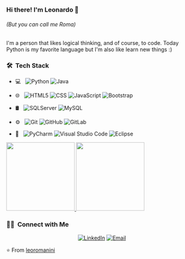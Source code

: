 ### Hi there! I'm Leonardo 👋
###### *(But you can call me Roma)*

I'm a person that likes logical thinking, and of course, to code. Today Python is my favorite language but I'm also like learn new things :)

### 🛠 &nbsp;Tech Stack

- 💻 &nbsp;
    ![Python](https://img.shields.io/badge/-Python-333333?style=flat&logo=python)
    ![Java](https://img.shields.io/badge/-Java-333333?style=flat&logo=Java&logoColor=007396)
  
- 🌐 &nbsp;
    ![HTML5](https://img.shields.io/badge/-HTML5-333333?style=flat&logo=HTML5)
    ![CSS](https://img.shields.io/badge/-CSS-333333?style=flat&logo=CSS3&logoColor=1572B6)
    ![JavaScript](https://img.shields.io/badge/-JavaScript-333333?style=flat&logo=javascript)
    ![Bootstrap](https://img.shields.io/badge/-Bootstrap-333333?style=flat&logo=bootstrap&logoColor=563D7C)

- 🛢 &nbsp;
    ![SQLServer](https://img.shields.io/badge/-SQLServer-333333?style=flat&logo=sqlserver)
    ![MySQL](https://img.shields.io/badge/-MySQL-333333?style=flat&logo=mysql)

- ⚙️ &nbsp;
    ![Git](https://img.shields.io/badge/-Git-333333?style=flat&logo=git)
    ![GitHub](https://img.shields.io/badge/-GitHub-333333?style=flat&logo=github)
    ![GitLab](https://img.shields.io/badge/-GitLab-333333?style=flat&logo=gitlab)
  
 - 🔧 &nbsp;
  ![PyCharm](https://img.shields.io/badge/-PyCharm-333333?style=flat&logo=pycharm)
  ![Visual Studio Code](https://img.shields.io/badge/-Visual%20Studio%20Code-333333?style=flat&logo=visual-studio-code&logoColor=007ACC)
  ![Eclipse](https://img.shields.io/badge/-Eclipse-333333?style=flat&logo=eclipse-ide&logoColor=2C2255)
 
 <a href="https://github.com/leoromanini">
  <img height="180em" src="https://github-readme-stats.vercel.app/api?username=leoromanini&theme=buefy&show_icons=true" />
  <img height="180em" src="https://github-readme-stats.vercel.app/api/top-langs/?username=leoromanini&theme=buefy&layout=compact" />
</a>

### 🤝🏻 &nbsp;Connect with Me 

<p align="center">
<a href="https://www.linkedin.com/in/leonardo-henrique-romanini-3b9593133/"><img alt="LinkedIn" src="https://img.shields.io/badge/LinkedIn-Leonardo%20Romanini-blue?style=flat-square&logo=linkedin"></a>
<a href="mailto:leo.hromanini@gmail.com"><img alt="Email" src="https://img.shields.io/badge/Email-leo.hromanini@gmail.com-blue?style=flat-square&logo=gmail"></a>
</p>


⭐️ From [leoromanini](https://github.com/leoromanini)
